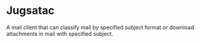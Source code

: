 # Jugsatac
A mail client that can classify mail by specified subject format or download attachments in mail with specified subject.
